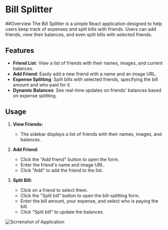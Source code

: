 # Bill Splitter 


##Overview
The Bill Splitter  is a simple React application designed to help users keep track of expenses and split bills with friends. Users can add friends, view their balances, and even split bills with selected friends.

## Features

- **Friend List**: View a list of friends with their names, images, and current balances.
- **Add Friend**: Easily add a new friend with a name and an image URL.
- **Expense Splitting**: Split bills with selected friends, specifying the bill amount and who paid for it.
- **Dynamic Balances**: See real-time updates on friends' balances based on expense splitting.


## Usage

1. **View Friends:**
    - The sidebar displays a list of friends with their names, images, and balances.

2. **Add Friend:**
    - Click the "Add friend" button to open the form.
    - Enter the friend's name and image URL.
    - Click "Add" to add the friend to the list.

3. **Split Bill:**
    - Click on a friend to select them.
    - Click the "Split bill" button to open the bill-splitting form.
    - Enter the bill amount, your expense, and select who is paying the bill.
    - Click "Split bill" to update the balances.


![Scrrenshot of Application](images/Bill-Split-Form.jpg)
